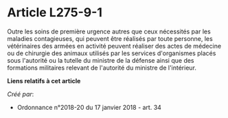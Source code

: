 # Article L275-9-1

Outre les soins de première urgence autres que ceux nécessités par les maladies contagieuses, qui peuvent être réalisés par
toute personne, les vétérinaires des armées en activité peuvent réaliser des actes de médecine ou de chirurgie des animaux
utilisés par les services d'organismes placés sous l'autorité ou la tutelle du ministre de la défense ainsi que des
formations militaires relevant de l'autorité du ministre de l'intérieur.

**Liens relatifs à cet article**

_Créé par_:

  - Ordonnance n°2018-20 du 17 janvier 2018 - art. 34
